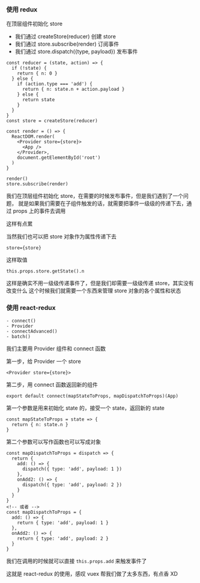 ### 使用 redux

在顶层组件初始化 store

- 我们通过 createStore(reducer) 创建 store
- 我们通过 store.subscribe(render) 订阅事件
- 我们通过 store.dispatch({type, payload}) 发布事件

```
const reducer = (state, action) => {
  if (!state) {
    return { n: 0 }
  } else {
    if (action.type === 'add') {
      return { n: state.n + action.payload }
    } else {
      return state
    }
  }
}
const store = createStore(reducer)

const render = () => {
  ReactDOM.render(
    <Provider store={store}>
      <App />
    </Provider>,
    document.getElementById('root')
  )
}

render()
store.subscribe(render)
```

我们在顶层组件初始化 store，在需要的时候发布事件，但是我们遇到了一个问题，
就是如果我们需要在子组件触发的话，就需要把事件一级级的传递下去，通过 props 上的事件去调用

这样有点累

当然我们也可以把 store 对象作为属性传递下去

```
store={store}
```

这样取值

```
this.props.store.getState().n
```

这样是确实不用一级级传递事件了，但是我们却需要一级级传递 store，其实没有改变什么
这个时候我们就需要一个东西来管理 store 对象的各个属性和状态

### 使用 react-redux

```
- connect()
- Provider
- connectAdvanced()
- batch()
```

我们主要用 Provider 组件和 connect 函数

第一步，给 Provider 一个 store

```
<Provider store={store}>
```

第二步，用 connect 函数返回新的组件

```
export default connect(mapStateToProps, mapDispatchToProps)(App)
```

第一个参数是用来初始化 state 的，接受一个 state，返回新的 state

```
const mapStateToProps = state => {
  return { n: state.n }
}
```

第二个参数可以写作函数也可以写成对象

```
const mapDispatchToProps = dispatch => {
  return {
    add: () => {
      dispatch({ type: 'add', payload: 1 })
    },
    onAdd2: () => {
      dispatch({ type: 'add', payload: 2 })
    }
  }
}
<!-- 或者 -->
const mapDispatchToProps = {
  add: () => {
    return { type: 'add', payload: 1 }
  },
  onAdd2: () => {
    return { type: 'add', payload: 2 }
  }
}

```

我们在调用的时候就可以直接 `this.props.add` 来触发事件了

这就是 react-redux 的使用，感叹 vuex 帮我们做了太多东西，有点香 XD
